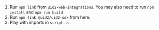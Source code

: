1. Run `npm link` from `uid2-web-integrations`. You may also need to run `npm install` and `npm run build`
2. Run `npm link @uid2/uid2-sdk` from here.
3. Play with imports in `script.ts`
